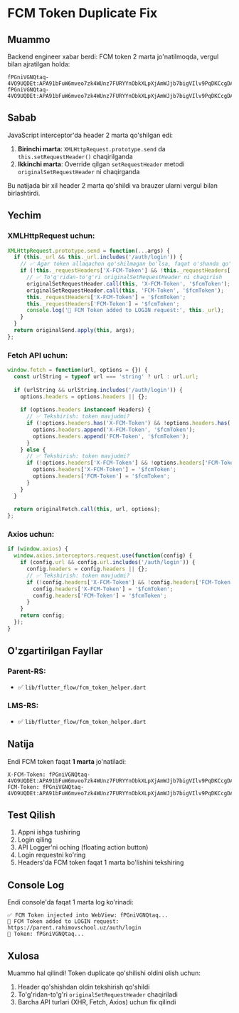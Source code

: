 # FCM Token Duplicate Fix

## Muammo
Backend engineer xabar berdi: FCM token 2 marta jo'natilmoqda, vergul bilan ajratilgan holda:

```
fPGniVGNQtaq-4VO9UQDEt:APA91bFuW6mveo7zk4WUnz7FURYYnObkXLpXjAmWJjb7bigVIlv9PqDKCcgDAQgAVzBfhNlGlKUVMx_zmc27t822LVfAZDhcJPSQu2eWvN2Hk5GMb7eeDX8, fPGniVGNQtaq-4VO9UQDEt:APA91bFuW6mveo7zk4WUnz7FURYYnObkXLpXjAmWJjb7bigVIlv9PqDKCcgDAQgAVzBfhNlGlKUVMx_zmc27t822LVfAZDhcJPSQu2eWvN2Hk5GMb7eeDX8
```

## Sabab
JavaScript interceptor'da header 2 marta qo'shilgan edi:

1. **Birinchi marta**: `XMLHttpRequest.prototype.send` da `this.setRequestHeader()` chaqirilganda
2. **Ikkinchi marta**: Override qilgan `setRequestHeader` metodi `originalSetRequestHeader` ni chaqirganda

Bu natijada bir xil header 2 marta qo'shildi va brauzer ularni vergul bilan birlashtirdi.

## Yechim

### XMLHttpRequest uchun:
```javascript
XMLHttpRequest.prototype.send = function(...args) {
  if (this._url && this._url.includes('/auth/login')) {
    // ✅ Agar token allaqachon qo'shilmagan bo'lsa, faqat o'shanda qo'shish
    if (!this._requestHeaders['X-FCM-Token'] && !this._requestHeaders['FCM-Token']) {
      // ✅ To'g'ridan-to'g'ri originalSetRequestHeader ni chaqirish
      originalSetRequestHeader.call(this, 'X-FCM-Token', '$fcmToken');
      originalSetRequestHeader.call(this, 'FCM-Token', '$fcmToken');
      this._requestHeaders['X-FCM-Token'] = '$fcmToken';
      this._requestHeaders['FCM-Token'] = '$fcmToken';
      console.log('🔐 FCM Token added to LOGIN request:', this._url);
    }
  }
  return originalSend.apply(this, args);
};
```

### Fetch API uchun:
```javascript
window.fetch = function(url, options = {}) {
  const urlString = typeof url === 'string' ? url : url.url;
  
  if (urlString && urlString.includes('/auth/login')) {
    options.headers = options.headers || {};
    
    if (options.headers instanceof Headers) {
      // ✅ Tekshirish: token mavjudmi?
      if (!options.headers.has('X-FCM-Token') && !options.headers.has('FCM-Token')) {
        options.headers.append('X-FCM-Token', '$fcmToken');
        options.headers.append('FCM-Token', '$fcmToken');
      }
    } else {
      // ✅ Tekshirish: token mavjudmi?
      if (!options.headers['X-FCM-Token'] && !options.headers['FCM-Token']) {
        options.headers['X-FCM-Token'] = '$fcmToken';
        options.headers['FCM-Token'] = '$fcmToken';
      }
    }
  }
  
  return originalFetch.call(this, url, options);
};
```

### Axios uchun:
```javascript
if (window.axios) {
  window.axios.interceptors.request.use(function(config) {
    if (config.url && config.url.includes('/auth/login')) {
      config.headers = config.headers || {};
      // ✅ Tekshirish: token mavjudmi?
      if (!config.headers['X-FCM-Token'] && !config.headers['FCM-Token']) {
        config.headers['X-FCM-Token'] = '$fcmToken';
        config.headers['FCM-Token'] = '$fcmToken';
      }
    }
    return config;
  });
}
```

## O'zgartirilgan Fayllar

### Parent-RS:
- ✅ `lib/flutter_flow/fcm_token_helper.dart`

### LMS-RS:
- ✅ `lib/flutter_flow/fcm_token_helper.dart`

## Natija
Endi FCM token faqat **1 marta** jo'natiladi:

```
X-FCM-Token: fPGniVGNQtaq-4VO9UQDEt:APA91bFuW6mveo7zk4WUnz7FURYYnObkXLpXjAmWJjb7bigVIlv9PqDKCcgDAQgAVzBfhNlGlKUVMx_zmc27t822LVfAZDhcJPSQu2eWvN2Hk5GMb7eeDX8
FCM-Token: fPGniVGNQtaq-4VO9UQDEt:APA91bFuW6mveo7zk4WUnz7FURYYnObkXLpXjAmWJjb7bigVIlv9PqDKCcgDAQgAVzBfhNlGlKUVMx_zmc27t822LVfAZDhcJPSQu2eWvN2Hk5GMb7eeDX8
```

## Test Qilish
1. Appni ishga tushiring
2. Login qiling
3. API Logger'ni oching (floating action button)
4. Login requestni ko'ring
5. Headers'da FCM token faqat 1 marta bo'lishini tekshiring

## Console Log
Endi console'da faqat 1 marta log ko'rinadi:
```
✅ FCM Token injected into WebView: fPGniVGNQtaq...
🔐 FCM Token added to LOGIN request: https://parent.rahimovschool.uz/auth/login
📱 Token: fPGniVGNQtaq...
```

## Xulosa
Muammo hal qilindi! Token duplicate qo'shilishi oldini olish uchun:
1. Header qo'shishdan oldin tekshirish qo'shildi
2. To'g'ridan-to'g'ri `originalSetRequestHeader` chaqiriladi
3. Barcha API turlari (XHR, Fetch, Axios) uchun fix qilindi
